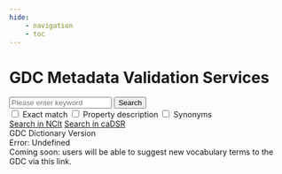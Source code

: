 ```yaml
---
hide:
    - navigation
    - toc
---
```


<script src="https://code.jquery.com/jquery-3.7.1.min.js" integrity="sha256-/JqT3SQfawRcv/BIHPThkBvs0OEvtFFmqPF/lYI/Cxo=" crossorigin="anonymous"></script>
<script src="https://cdn.jsdelivr.net/npm/bootstrap@5.3.3/dist/js/bootstrap.bundle.min.js" integrity="sha384-YvpcrYf0tY3lHB60NNkmXc5s9fDVZLESaAA55NDzOxhy9GkcIdslK1eN7N6jIeHz" crossorigin="anonymous"></script>
<script type="text/javascript" src="lib/js/jquery-ui.min.js"></script>
<script type="text/javascript" src="lib/js/pagination.min.js"></script>
<script type="text/javascript" src="lib/js/jsrender.min.js"></script>
<!-- boostrap used by bundle.js for tooltips -->
<script type="text/javascript" src="dist/bundle.js"></script>
<link rel="stylesheet" href="lib/css/jquery-ui.min.css">
<link rel="stylesheet" href="lib/css/pagination.min.css">
<link rel="stylesheet" href="dist/styles.css">


<!-- GDCMVS APP -->

<h1 class="hide">GDC Metadata Validation Services</h1>
<div class="search-box">
    <div class="search-bar">
      <span id="suggestWidth" class="suggest__width"></span>
      <div class="input-group search-bar__group">
        <input id="keywords" type="text" class="form-control search-bar__input" aria-label="keywords" placeholder="Please enter keyword" autocomplete="off">
        <div id="search-bar-options" class="search-bar__options dropdown" style="display: none;">
          <a href="#" data-toggle="dropdown" class="dropdown-toggle search-bar__option" aria-label="boolean operators"><i class="fa fa-ellipsis-h"></i></a>
          <div class="dropdown-menu search-bar__dropdown">
              <a class="search-bar__boolean" data-boolean="AND" href="#">AND</a>
              <a class="search-bar__boolean" data-boolean="OR" href="#">OR</a>
              <a class="search-bar__boolean" data-boolean="NOT" href="#">NOT</a>
          </div>
          <a href="#" id="searchclear" class="search-bar__option" aria-label="clear search bar"><i class="fa fa-times"></i></a>
        </div>
        <span class="input-group-btn">
          <button id="search" class="btn search-bar__btn" type="button">Search</button>
        </span>
      </div>
      <div class="suggest">
        <div id="suggestBox" class="suggest__listbox"></div>
      </div>
    </div>
    <div class="search-options">
      <div class="checkbox">
        <label class="checkbox__label checkbox__label--padding">
          <input id="i_ematch" class="checkbox__input" type="checkbox" value="" tabindex="0">
          <span class="checkbox__btn"><i class="checkbox__icon fa fa-check"></i></span> Exact match
        </label>
        <label class="checkbox__label">
          <input id="i_desc" class="checkbox__input" type="checkbox" value="" tabindex="0">
          <span class="checkbox__btn"><i class="checkbox__icon fa fa-check"></i></span> Property description
        </label>
        <label class="checkbox__label">
          <input id="i_syn" class="checkbox__input" type="checkbox" value="" tabindex="0">
          <span class="checkbox__btn"><i class="checkbox__icon fa fa-check"></i></span> Synonyms
        </label>
      </div>
      <div class="ref-box">
        <a href="https://ncit.nci.nih.gov/" class="ref-box__link" target="_blank">Search in NCIt</a>
        <a href="https://cadsr.cancer.gov/onedata/Home.jsp"
          class="ref-box__link" target="_blank">Search in caDSR</a>
      </div>
    </div>
</div>

<div id="gdc-loading-icon" class="loadingContainer" style="display: none;">
  <div class="spinParticleContainer">
      <div class="particle red"></div>
      <div class="particle grey other-particle"></div>
      <div class="particle blue other-other-particle"></div>
  </div>
  <div>Loading GDC Data...</div>
</div>

<div id="root"></div>

<div id="info-content" class="info-content">
    <div id="unofficial-term"></div>
    <div id="version-content" class="version-content">GDC Dictionary Version</div>
</div>
<div id="alert-error" class="alert alert__error alert-info" role="alert">Error: Undefined</div>
<div id="alert-suggest" class="alert alert__suggest alert-info" role="alert">
  Coming soon: users will be able to suggest new vocabulary terms to the GDC via this link.
</div>

<!-- END GDCMVS APP -->
